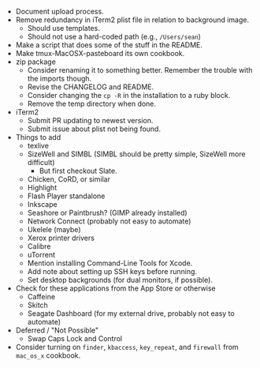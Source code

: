 * Document upload process.
* Remove redundancy in iTerm2 plist file in relation to background image.
    * Should use templates.
    * Should not use a hard-coded path (e.g., `/Users/sean`)
* Make a script that does some of the stuff in the README.
* Make tmux-MacOSX-pasteboard its own cookbook.
* zip package
    * Consider renaming it to something better. Remember the trouble with the imports though.
    * Revise the CHANGELOG and README.
    * Consider changing the `cp -R` in the installation to a ruby block.
    * Remove the temp directory when done.
* iTerm2
    * Submit PR updating to newest version.
    * Submit issue about plist not being found.
* Things to add
    * texlive
    * SizeWell and SIMBL (SIMBL should be pretty simple, SizeWell more difficult)
        * But first checkout Slate.
    * Chicken, CoRD, or similar
    * Highlight
    * Flash Player standalone
    * Inkscape
    * Seashore or Paintbrush? (GIMP already installed)
    * Network Connect (probably not easy to automate)
    * Ukelele (maybe)
    * Xerox printer drivers
    * Calibre
    * uTorrent
    * Mention installing Command-Line Tools for Xcode.
    * Add note about setting up SSH keys before running.
    * Set desktop backgrounds (for dual monitors, if possible).
* Check for these applications from the App Store or otherwise
    * Caffeine
    * Skitch
    * Seagate Dashboard (for my external drive, probably not easy to automate)
* Deferred / "Not Possible"
    * Swap Caps Lock and Control
* Consider turning on `finder`, `kbaccess`, `key_repeat`, and `firewall` from `mac_os_x` cookbook.
